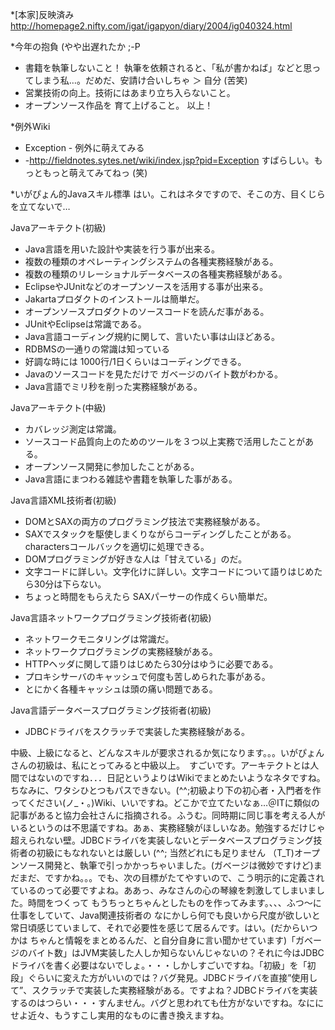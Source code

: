 *[本家]反映済み
http://homepage2.nifty.com/igat/igapyon/diary/2004/ig040324.html

*今年の抱負 (やや出遅れたか ;-P
* 書籍を執筆しないこと！ 執筆を依頼されると、「私が書かねば」などと思ってしまう私…。だめだ、安請け合いしちゃ ＞ 自分 (苦笑)
* 営業技術の向上。技術にはあまり立ち入らないこと。
* オープンソース作品を 育て上げること。
以上！

*例外Wiki
* Exception - 例外に萌えてみる
* -http://fieldnotes.sytes.net/wiki/index.jsp?pid=Exception
すばらしい。もっともっと萌えてみてねっ (笑)

*いがぴょん的Javaスキル標準
はい。これはネタですので、そこの方、目くじらを立てないで…

Javaアーキテクト(初級)
* Java言語を用いた設計や実装を行う事が出来る。
* 複数の種類のオペレーティングシステムの各種実務経験がある。
* 複数の種類のリレーショナルデータベースの各種実務経験がある。
* EclipseやJUnitなどのオープンソースを活用する事が出来る。
* Jakartaプロダクトのインストールは簡単だ。
* オープンソースプロダクトのソースコードを読んだ事がある。
* JUnitやEclipseは常識である。
* Java言語コーディング規約に関して、言いたい事は山ほどある。
* RDBMSの一通りの常識は知っている
* 好調な時には 1000行/1日くらいはコーディングできる。
* Javaのソースコードを見ただけで ガベージのバイト数がわかる。
* Java言語でミリ秒を削った実務経験がある。

Javaアーキテクト(中級)
* カバレッジ測定は常識。
* ソースコード品質向上のためのツールを３つ以上実務で活用したことがある。
* オープンソース開発に参加したことがある。
* Java言語にまつわる雑誌や書籍を執筆した事がある。

Java言語XML技術者(初級)
* DOMとSAXの両方のプログラミング技法で実務経験がある。
* SAXでスタックを駆使しまくりながらコーディングしたことがある。charactersコールバックを適切に処理できる。
* DOMプログラミングが好きな人は「甘えている」のだ。
* 文字コードに詳しい。文字化けに詳しい。文字コードについて語りはじめたら30分は下らない。
* ちょっと時間をもらえたら SAXパーサーの作成くらい簡単だ。

Java言語ネットワークプログラミング技術者(初級)
* ネットワークモニタリングは常識だ。
* ネットワークプログラミングの実務経験がある。
* HTTPヘッダに関して語りはじめたら30分はゆうに必要である。
* プロキシサーバのキャッシュで何度も苦しめられた事がある。
* とにかく各種キャッシュは頭の痛い問題である。

Java言語データベースプログラミング技術者(初級)
* JDBCドライバをスクラッチで実装した実務経験がある。

中級、上級になると、どんなスキルが要求されるか気になります。。。いがぴょんさんの初級は、私にとってみると中級以上。　すごいです。アーキテクトとは人間ではないのですね．．．日記というよりはWikiでまとめたいようなネタですね。ちなみに、ワタシひとつもパスできない。(^^;初級より下の初心者・入門者を作ってください(ノ_・。)Wiki、いいですね。どこかで立てたいなぁ…＠ITに類似の記事があると協力会社さんに指摘される。ふうむ。同時期に同じ事を考える人がいるというのは不思議ですね。あぁ、実務経験がほしいなあ。勉強するだけじゃ超えられない壁。JDBCドライバを実装しないとデータベースプログラミング技術者の初級にもなれないとは厳しい (^^; 当然どれにも足りません （T_T)オープンソース開発と、執筆で引っかかっちゃいました。(ガベージは微妙ですけど)まだまだ、ですかね。。。でも、次の目標がたてやすいので、こう明示的に定義されているのって必要ですよね。ああっ、みなさんの心の琴線を刺激してしまいました。時間をつくって もうちっとちゃんとしたものを作ってみます。、、、ふつ～に仕事をしていて、Java関連技術者の なにかしら何でも良いから尺度が欲しいと常日頃感じていまして、それで必要性を感じて居るんです。はい。(だからいつかは ちゃんと情報をまとめるんだ、と自分自身に言い聞かせています)「ガベージのバイト数」はJVM実装した人しか知らないんじゃないの？それに今はJDBCドライバを書く必要はないでしょ。・・・しかしすごいですね。「初級」を「初段」ぐらいに変えた方がいいのでは？バグ発見。JDBCドライバを直接”使用して”、スクラッチで実装した実務経験がある。ですよね？JDBCドライバを実装するのはつらい・・・すんません。バグと思われても仕方がないですね。なににせよ近々、もうすこし実用的なものに書き換えますね。
